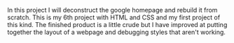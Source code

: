 In this project I will deconstruct the google homepage and rebuild it from scratch.  This is my 6th project with HTML and CSS and my first project of this kind.
The finished product is a little crude but I have improved at putting together the layout of a webpage and debugging styles that aren't working.